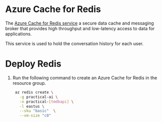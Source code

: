 
# Azure Cache for Redis
The [Azure Cache for Redis service](https://learn.microsoft.com/en-us/azure/azure-cache-for-redis/) a secure data cache and messaging broker that provides high throughput and low-latency access to data for applications. 

This service is used to hold the conversation history for each user.

# Deploy Redis
1. Run the following command to create an Azure Cache for Redis in the resource group.

   ```bash
    az redis create \
      -g practical-ai \
      -n practical-[tmdbapi] \
      -l eastus \
      --sku "basic"  \
      --vm-size "c0"
   ```

   